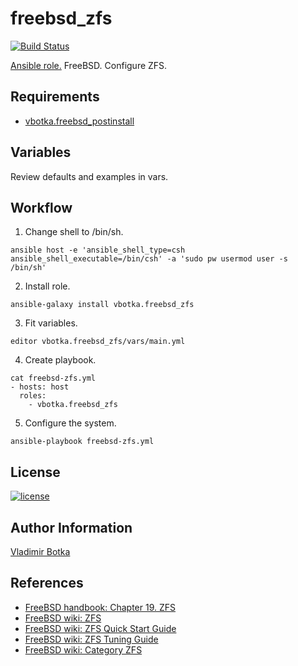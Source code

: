 # freebsd_zfs

[![Build Status](https://travis-ci.org/vbotka/ansible-freebsd-zfs.svg?branch=master)](https://travis-ci.org/vbotka/ansible-freebsd-zfs)

[Ansible role.](https://galaxy.ansible.com/vbotka/freebsd_zfs/) FreeBSD. Configure ZFS.


## Requirements

- [vbotka.freebsd_postinstall](https://galaxy.ansible.com/vbotka/freebsd_postinstall)


## Variables

Review defaults and examples in vars.


## Workflow

1) Change shell to /bin/sh.

```
ansible host -e 'ansible_shell_type=csh ansible_shell_executable=/bin/csh' -a 'sudo pw usermod user -s /bin/sh'
```

2) Install role.

```
ansible-galaxy install vbotka.freebsd_zfs
```

3) Fit variables.

```
editor vbotka.freebsd_zfs/vars/main.yml
```

4) Create playbook.

```
cat freebsd-zfs.yml
- hosts: host
  roles:
    - vbotka.freebsd_zfs
```

5) Configure the system.

```
ansible-playbook freebsd-zfs.yml
```

## License

[![license](https://img.shields.io/badge/license-BSD-red.svg)](https://www.freebsd.org/doc/en/articles/bsdl-gpl/article.html)


## Author Information

[Vladimir Botka](https://botka.link)


## References

- [FreeBSD handbook: Chapter 19. ZFS](http://www.freebsd.org/doc/handbook/zfs.html)
- [FreeBSD wiki: ZFS](https://wiki.freebsd.org/ZFS)
- [FreeBSD wiki: ZFS Quick Start Guide](https://wiki.freebsd.org/ZFSQuickStartGuide)
- [FreeBSD wiki: ZFS Tuning Guide](https://wiki.freebsd.org/ZFSTuningGuide)
- [FreeBSD wiki: Category ZFS](https://wiki.freebsd.org/CategoryZfs)
